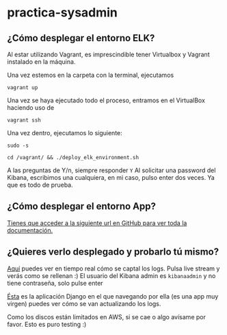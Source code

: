 # practica-sysadmin

## ¿Cómo desplegar el entorno ELK?

Al estar utilizando Vagrant, es imprescindible tener Virtualbox y Vagrant instalado en  la máquina.

Una vez estemos en la carpeta con la terminal, ejecutamos

``vagrant up``

Una vez se haya ejecutado todo el proceso, entramos en el VirtualBox haciendo uso de

``vagrant ssh``

Una vez dentro, ejecutamos lo siguiente:

``sudo -s``

``cd /vagrant/ && ./deploy_elk_environment.sh``

A las preguntas de Y/n, siempre responder `Y`
Al solicitar una password del Kibana, escribimos una cualquiera, en mi caso, pulso enter dos veces. Ya que es todo de prueba.

## ¿Cómo desplegar el entorno App? 


[Tienes que acceder a la siguiente url en GitHub para ver toda la documentación.](https://github.com/JesusGR4/instapybot/tree/develop)


## ¿Quieres verlo desplegado y probarlo tú mismo?

[Aquí](http://54.187.194.44/app/infra#/logs?_g=()) puedes ver en tiempo real cómo se captal los logs. Pulsa live stream y verás como se rellenan :)
El usuario del Kibana admin es `kibanaadmin` y no tiene contraseña, solo pulse enter

[Ésta](http://34.208.196.105:8000/) es la aplicación Django en el que navegando por ella (es una app muy virgen) puedes ver cómo se van actualizando los logs.

Como los discos están limitados en AWS, si se cae o algo avísame por favor. Esto es puro testing :)